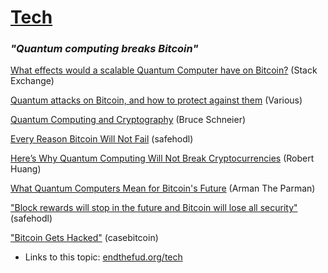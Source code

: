 # [Tech](tech)

### *"Quantum computing breaks Bitcoin"*

[What effects would a scalable Quantum Computer have on Bitcoin?](https://bitcoin.stackexchange.com/questions/6062/what-effects-would-a-scalable-quantum-computer-have-on-bitcoin) (Stack Exchange)

[Quantum attacks on Bitcoin, and how to protect against them](https://arxiv.org/abs/1710.10377) (Various)

[Quantum Computing and Cryptography](https://www.schneier.com/blog/archives/2018/09/quantum_computi_2.html) (Bruce Schneier)

[Every Reason Bitcoin Will Not Fail](https://safehodl.github.io/failure/#quantum-computing-will-break) (safehodl)

[Here’s Why Quantum Computing Will Not Break Cryptocurrencies](https://www.forbes.com/sites/rogerhuang/2020/12/21/heres-why-quantum-computing-will-not-break-cryptocurrencies/?sh=24a95b3c167b) (Robert Huang)

[What Quantum Computers Mean for Bitcoin's Future](https://bitcoinreserve.com/blog/debunked-quantum-computing-can-kill-bitcoin) (Arman The Parman)

["Block rewards will stop in the future and Bitcoin will lose all security"](https://safehodl.github.io/failure/#block-rewards-will-stop) (safehodl)

["Bitcoin Gets Hacked"](https://casebitcoin.com/critiques/bitcoin-gets-hacked) (casebitcoin)

* Links to this topic: [endthefud.org/tech](https://endthefud.org/tech)
